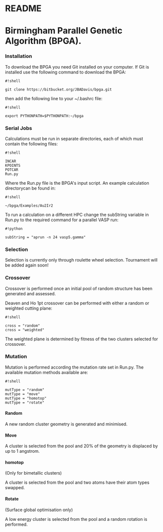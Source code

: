 # README #
# Birmingham Parallel Genetic Algorithm (BPGA).

### Installation ###

To download the BPGA you need Git installed on your computer. If Git is installed use the following command to download the BPGA: 

```
#!shell

git clone https://bitbucket.org/JBADavis/bpga.git
```

then add the following line to your ~/.bashrc file:

```
#!shell

export PYTHONPATH=$PYTHONPATH:~/bpga
```

### Serial Jobs ###

Calculations must be run in separate directories, each of which must contain the following files:

```
#!shell

INCAR
KPOINTS
POTCAR 
Run.py
```

Where the Run.py file is the BPGA's input script. An example calculation directorycan be found in:

```
#!shell

~/bpga/Examples/Au2Ir2 
```

To run a calculation on a different HPC change the subString variable in Run.py to the required command for a parallel VASP run:

```
#!python 

subString = "aprun -n 24 vasp5.gamma" 
```

### Selection 

Selection is currently only through roulette wheel selection. Tournament will be added again soon! 

### Crossover 

Crossover is performed once an initial pool of random structure has been generated and assessed. 

Deaven and Ho 1pt crossover can be performed with either a random or weighted cutting plane:

```
#!shell

cross = "random"
cross = "weighted"
```

The weighted plane is determined by fitness of the two clusters selected for crossover. 

### Mutation 

Mutation is performed according the mutation rate set in Run.py. The available mutation methods available are: 

```
#!shell

mutType = "random"
mutType = "move"
mutType = "homotop"
mutType = "rotate"  
```

#### Random

A new random cluster geometry is generated and minimised.

#### Move 

A cluster is selected from the pool and 20% of the geometry is displaced by up to 1 angstrom. 

#### homotop

(Only for bimetallic clusters)

A cluster is selected from the pool and two atoms have their atom types swapped. 

#### Rotate

(Surface global optimisation only) 

A low energy cluster is selected from the pool and a random rotation is performed. 